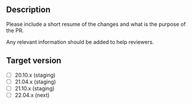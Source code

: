 ## Description

Please include a short resume of the changes and what is the purpose of the PR.

Any relevant information should be added to help reviewers.

## Target version

- [ ] 20.10.x (staging)
- [ ] 21.04.x (staging)
- [ ] 21.10.x (staging)
- [ ] 22.04.x (next)
